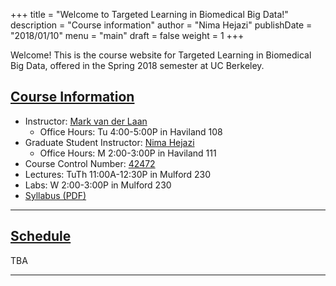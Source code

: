+++
title = "Welcome to Targeted Learning in Biomedical Big Data!"
description = "Course information"
author = "Nima Hejazi"
publishDate = "2018/01/10"
menu = "main"
draft = false
weight = 1
+++

Welcome! This is the course website for Targeted Learning in Biomedical Big
Data, offered in the Spring 2018 semester at UC Berkeley.

## <u>Course Information</u>

* Instructor: [Mark van der Laan](https://vanderlaan-group.github.io/about/)
  * Office Hours: Tu 4:00-5:00P in Haviland 108
* Graduate Student Instructor: [Nima Hejazi](https://nimahejazi.org)
  * Office Hours: M 2:00-3:00P in Haviland 111
* Course Control Number:
    [42472](http://classes.berkeley.edu/content/2018-spring-pbhlth-290-011-sem-011)
* Lectures: TuTh 11:00A-12:30P in Mulford 230
* Labs: W 2:00-3:00P in Mulford 230
* [Syllabus (PDF)](../../materials/syllabus.pdf)

---

## <u>Schedule</u>

TBA

---
